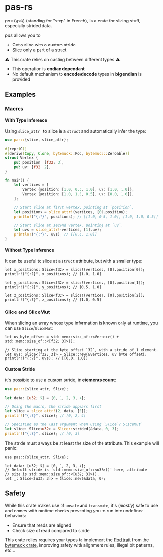 # pas-rs

_pas_ (\\pa\\) (standing for "step" in French), is a crate for slicing stuff, especially strided data.

_pas_ allows you to:
* Get a slice with a custom stride
* Slice only a part of a struct

⚠️ This crate relies on casting between different types ⚠️

* This operation is **endian dependant**
* No default mechanism to **encode**/**decode** types in **big endian** is provided

## Examples

### Macros

#### With Type Inference

Using `slice_attr!` to slice in a `struct` and automatically infer the type:

```rust
use pas::{slice, slice_attr};

#[repr(C)]
#[derive(Copy, Clone, bytemuck::Pod, bytemuck::Zeroable)]
struct Vertex {
    pub position: [f32; 3],
    pub uv: [f32; 2],
}

fn main() {
    let vertices = [
        Vertex {position: [1.0, 0.5, 1.0], uv: [1.0, 1.0]},
        Vertex {position: [1.0, 1.0, 0.5], uv: [0.0, 1.0]},
    ];

    // Start slice at first vertex, pointing at `position`.
    let positions = slice_attr!(vertices, [0].position);
    println!("{:?}", positions); // [[1.0, 0.5, 1.0], [1.0, 1.0, 0.5]]

    // Start slice at second vertex, pointing at `uv`.
    let uvs = slice_attr!(vertices, [1].uv);
    println!("{:?}", uvs); // [[0.0, 1.0]]
}
```

#### Without Type Inference

It can be useful to slice at a `struct` attribute, but with a smaller type:

```rust,ignore
let x_positions: Slice<f32> = slice!(vertices, [0].position[0]);
println!("{:?}", x_positions); // [1.0, 1.0]

let y_positions: Slice<f32> = slice!(vertices, [0].position[1]);
println!("{:?}", y_positions); // [0.5, 1.0]

let z_positions: Slice<f32> = slice!(vertices, [0].position[2]);
println!("{:?}", z_positions); // [1.0, 0.5]
```

### Slice and SliceMut

When slicing an array whose type information is known only at runtime, you can use `Slice`/`SliceMut`:

```rust, ignore
let uv_byte_offset = std::mem::size_of::<Vertex>() + std::mem::size_of::<[f32; 3]>();

// Slice starting at the byte offset `32`, with a stride of 1 element.
let uvs: Slice<[f32; 3]> = Slice::new(&vertices, uv_byte_offset);
println!("{:?}", uvs); // [[0.0, 1.0]]
```

#### Custom Stride

It's possible to use a custom stride, in **elements count**:

```rust
use pas::{slice_attr, Slice};

let data: [u32; 5] = [0, 1, 2, 3, 4];

// Using the macro, the stride appears first
let slice = slice_attr!(2, data, [0]);
println!("{:?}", slice); // [0, 2, 4]

// Specified as the last argument when using `Slice`/`SliceMut`
let slice: Slice<u32> = Slice::strided(&data, 0, 3);
println!("{:?}", slice); // [0, 3]
```

The stride must always be at least the size of the attribute. This example will panic:

```rust,should_panic
use pas::{slice_attr, Slice};

let data: [u32; 5] = [0, 1, 2, 3, 4];
// Default stride is `std::mem::size_of::<u32>()` here, attribute
// size is std::mem::size_of::<[u32; 3]>().
let _: Slice<[u32; 3]> = Slice::new(&data, 0);
```

## Safety

While this crate makes use of `unsafe` and `transmute`, it's (_mostly_) safe
to use and comes with runtime checks preventing you to run into undefined behaviors:
* Ensure that reads are aligned
* Check size of read compared to stride

This crate relies requires your types to implement the [Pod trait](https://docs.rs/bytemuck/latest/bytemuck/trait.Pod.html) from the [bytemuck crate](https://docs.rs/bytemuck/latest/bytemuck/), improving safety with alignment rules, illegal bit patterns, etc...
